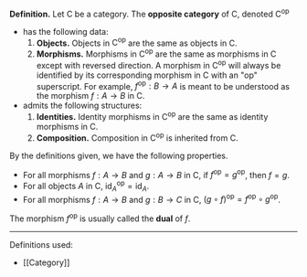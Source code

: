 **Definition.** Let $\mathsf{C}$ be a category. The **opposite category** of $\mathsf{C}$, denoted $\mathsf{C}^\text{op}$
- has the following data:
	1. **Objects.** Objects in $\mathsf{C}^\text{op}$ are the same as objects in $\mathsf{C}$.
	2. **Morphisms.** Morphisms in $\mathsf{C}^\text{op}$ are the same as morphisms in $\mathsf{C}$ except with reversed direction. A morphism in $\mathsf{C}^\text{op}$ will always be identified by its corresponding morphism in $\mathsf{C}$ with an "$\text{op}$" superscript. For example, $f^\text{op}:B\to A$ is meant to be understood as the morphism $f:A\to B$ in $\mathsf{C}$.
- admits the following structures:
	1. **Identities.** Identity morphisms in $\mathsf{C}^\text{op}$ are the same as identity morphisms in $\mathsf{C}$.
	2. **Composition.** Composition in $\mathsf{C}^\text{op}$ is inherited from $\mathsf{C}$.

By the definitions given, we have the following properties.
- For all morphisms $f:A\to B$ and $g:A\to B$ in $\mathsf{C}$, if $f^\text{op}=g^\text{op}$, then $f=g$.
- For all objects $A$ in $\mathsf{C}$, $\text{id}_{A}^\text{op}=\text{id}_{A}$.
- For all morphisms $f:A\to B$ and $g:B\to C$ in $\mathsf{C}$, $(g\circ f)^\text{op}=f^\text{op}\circ g^\text{op}$.

The morphism $f^\text{op}$ is usually called the **dual** of $f$.
***
Definitions used:
- [[Category]]